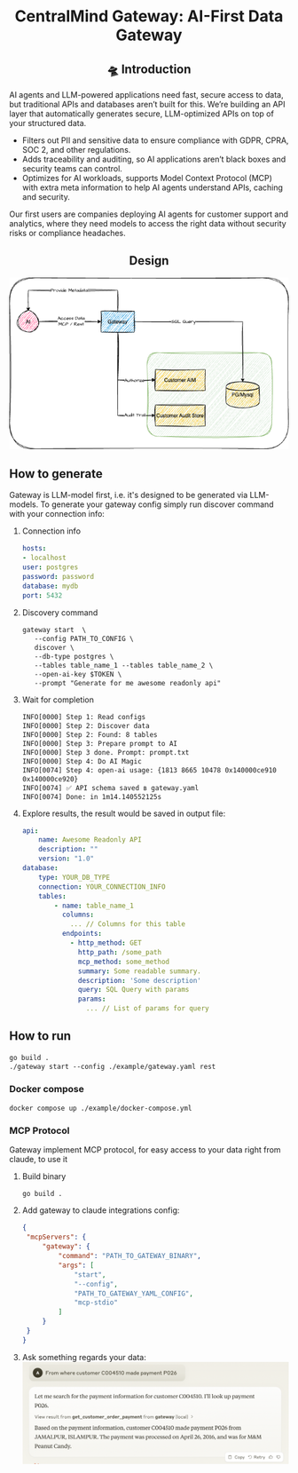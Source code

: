 <h1 align="center">CentralMind Gateway: AI-First Data Gateway</h1>

<div align="center">

## 🛸 Introduction

</div>

AI agents and LLM-powered applications need fast, secure access to data, but traditional APIs and databases aren’t built for this. We’re building an API layer that automatically generates secure, LLM-optimized APIs on top of your structured data.

- Filters out PII and sensitive data to ensure compliance with GDPR, CPRA, SOC 2, and other regulations.
- Adds traceability and auditing, so AI applications aren’t black boxes and security teams can control.
- Optimizes for AI workloads, supports Model Context Protocol (MCP) with extra meta information to help AI agents understand APIs, caching and security.

Our first users are companies deploying AI agents for customer support and analytics, where they need models to access the right data without security risks or compliance headaches.


<div align="center">

## Design

</div>

![img.png](assets/diagram.png)

## How to generate

Gateway is LLM-model first, i.e. it's designed to be generated via LLM-models.
To generate your gateway config simply run discover command with your connection info:

1. Connection info
   ```yaml
   hosts:
   - localhost
   user: postgres
   password: password
   database: mydb
   port: 5432
   ```
2. Discovery command
   ```shell
   gateway start  \
      --config PATH_TO_CONFIG \
      discover \
      --db-type postgres \
      --tables table_name_1 --tables table_name_2 \ 
      --open-ai-key $TOKEN \
      --prompt "Generate for me awesome readonly api"
   ```
3. Wait for completion
   ```shell
   INFO[0000] Step 1: Read configs                         
   INFO[0000] Step 2: Discover data                        
   INFO[0000] Step 2: Found: 8 tables                      
   INFO[0000] Step 3: Prepare prompt to AI                 
   INFO[0000] Step 3 done. Prompt: prompt.txt              
   INFO[0000] Step 4: Do AI Magic                          
   INFO[0074] Step 4: open-ai usage: {1813 8665 10478 0x140000ce910 0x140000ce920}
   INFO[0074] ✅ API schema saved в gateway.yaml            
   INFO[0074] Done: in 1m14.140552125s
   ```
4. Explore results, the result would be saved in output file:
   ```yaml
   api:
       name: Awesome Readonly API
       description: ""
       version: "1.0"
   database:
       type: YOUR_DB_TYPE
       connection: YOUR_CONNECTION_INFO
       tables:
           - name: table_name_1
             columns:
               ... // Columns for this table
             endpoints:
               - http_method: GET
                 http_path: /some_path
                 mcp_method: some_method
                 summary: Some readable summary.
                 description: 'Some description'
                 query: SQL Query with params
                 params:
                   ... // List of params for query
   ```


## How to run

```shell
go build .
./gateway start --config ./example/gateway.yaml rest
```

### Docker compose

```shell
docker compose up ./example/docker-compose.yml
```

### MCP Protocol

Gateway implement MCP protocol, for easy access to your data right from claude, to use it

1. Build binary
    ```shell
    go build .
    ```
2. Add gateway to claude integrations config:
   ```json
   {
    "mcpServers": {
        "gateway": {
            "command": "PATH_TO_GATEWAY_BINARY",
            "args": [
                "start", 
                "--config",
                "PATH_TO_GATEWAY_YAML_CONFIG", 
                "mcp-stdio"
            ]
        }
    }
   }
   ```
3. Ask something regards your data:
   ![claude_integration.png](./assets/claude_integration.png)

